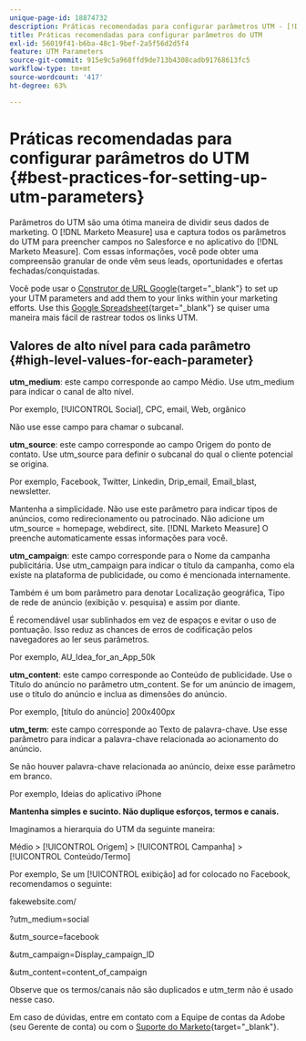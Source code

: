 ```yaml
---
unique-page-id: 18874732
description: Práticas recomendadas para configurar parâmetros UTM - [!DNL Marketo Measure]
title: Práticas recomendadas para configurar parâmetros do UTM
exl-id: 56019f41-b6ba-48c1-9bef-2a5f56d2d5f4
feature: UTM Parameters
source-git-commit: 915e9c5a968ffd9de713b4308cadb91768613fc5
workflow-type: tm+mt
source-wordcount: '417'
ht-degree: 63%

---
```


# Práticas recomendadas para configurar parâmetros do UTM {#best-practices-for-setting-up-utm-parameters}

Parâmetros do UTM são uma ótima maneira de dividir seus dados de marketing. O [!DNL Marketo Measure] usa e captura todos os parâmetros do UTM para preencher campos no Salesforce e no aplicativo do [!DNL Marketo Measure]. Com essas informações, você pode obter uma compreensão granular de onde vêm seus leads, oportunidades e ofertas fechadas/conquistadas.

Você pode usar o [Construtor de URL Google](https://support.google.com/analytics/answer/1033867?hl=pt-BR){target="_blank"} to set up your UTM parameters and add them to your links within your marketing efforts. Use this [Google Spreadsheet](https://docs.google.com/spreadsheets/d/1QCIr1WUJQHE68cA4VTks2XE7nxuryaUymCEy_23-Oew/edit#gid=0){target="_blank"} se quiser uma maneira mais fácil de rastrear todos os links UTM.

## Valores de alto nível para cada parâmetro {#high-level-values-for-each-parameter}

**utm_medium**: este campo corresponde ao campo Médio. Use utm_medium para indicar o canal de alto nível.

Por exemplo, [!UICONTROL Social], CPC, email, Web, orgânico

Não use esse campo para chamar o subcanal.

**utm_source**: este campo corresponde ao campo Origem do ponto de contato. Use utm_source para definir o subcanal do qual o cliente potencial se origina.

Por exemplo, Facebook, Twitter, Linkedin, Drip_email, Email_blast, newsletter.

Mantenha a simplicidade. Não use este parâmetro para indicar tipos de anúncios, como redirecionamento ou patrocinado. Não adicione um utm_source = homepage, webdirect, site. [!DNL Marketo Measure] O preenche automaticamente essas informações para você.

**utm_campaign**: este campo corresponde para o Nome da campanha publicitária. Use utm_campaign para indicar o título da campanha, como ela existe na plataforma de publicidade, ou como é mencionada internamente.

Também é um bom parâmetro para denotar Localização geográfica, Tipo de rede de anúncio (exibição v. pesquisa) e assim por diante.

É recomendável usar sublinhados em vez de espaços e evitar o uso de pontuação. Isso reduz as chances de erros de codificação pelos navegadores ao ler seus parâmetros.

Por exemplo, AU_Idea_for_an_App_50k

**utm_content**: este campo corresponde ao Conteúdo de publicidade. Use o Título do anúncio no parâmetro utm_content. Se for um anúncio de imagem, use o título do anúncio e inclua as dimensões do anúncio.

Por exemplo, [título do anúncio] 200x400px

**utm_term**: este campo corresponde ao Texto de palavra-chave. Use esse parâmetro para indicar a palavra-chave relacionada ao acionamento do anúncio.

Se não houver palavra-chave relacionada ao anúncio, deixe esse parâmetro em branco.

Por exemplo, Ideias do aplicativo iPhone

**Mantenha simples e sucinto. Não duplique esforços, termos e canais.**

Imaginamos a hierarquia do UTM da seguinte maneira:

Médio > [!UICONTROL Origem] > [!UICONTROL Campanha] > [!UICONTROL Conteúdo/Termo]

Por exemplo, Se um [!UICONTROL exibição] ad for colocado no Facebook, recomendamos o seguinte:

fakewebsite.com/

?utm_medium=social

&amp;utm_source=facebook

&amp;utm_campaign=Display_campaign_ID

&amp;utm_content=content_of_campaign

Observe que os termos/canais não são duplicados e utm_term não é usado nesse caso.

Em caso de dúvidas, entre em contato com a Equipe de contas da Adobe (seu Gerente de conta) ou com o [Suporte do Marketo](https://nation.marketo.com/t5/support/ct-p/Support){target="_blank"}.
